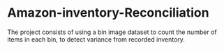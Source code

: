 # Amazon-inventory-Reconciliation
The project consists of using a bin image dataset to count the number of items in each bin, to detect variance from recorded inventory.
